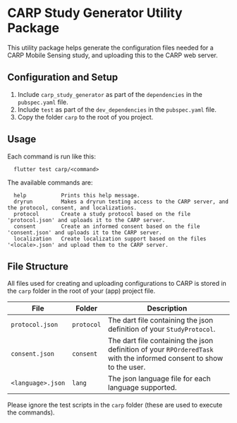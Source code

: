 # CARP Study Generator Utility Package

This utility package helps generate the configuration files needed for a CARP Mobile Sensing study, and uploading this to the CARP web server. 

## Configuration and Setup

1. Include `carp_study_generator` as part of the `dependencies` in the `pubspec.yaml` file.
1. Include `test` as part of the `dev_dependencies` in the `pubspec.yaml` file.
1. Copy the folder `carp` to the root of you project.

## Usage

Each command is run like this:

```
  flutter test carp/<command>
```

The available commands are:

```
  help           Prints this help message.
  dryrun         Makes a dryrun testing access to the CARP server, and the protocol, consent, and localizations.
  protocol       Create a study protocol based on the file 'protocol.json' and uploads it to the CARP server.
  consent        Create an informed consent based on the file 'consent.json' and uploads it to the CARP server.
  localization   Create localization support based on the files '<locale>.json' and upload them to the CARP server.
````

## File Structure

All files used for creating and uploading configurations to CARP is stored in the `carp` folder in the root of your (app) project file. 

| File      | Folder |   Description |
|-----------|--------|---------------|
| `protocol.json` | `protocol` | The dart file containing the json definition of your `StudyProtocol`. | 
| `consent.json` | `consent` | The dart file containing the json definition of your `RPOrderedTask` with the informed consent to show to the user. | 
| `<language>.json` | `lang` | The json language file for each language supported. | 

Please ignore the test scripts in the `carp` folder (these are used to execute the commands).


